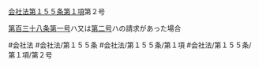 [会社法第１５５条第１項](会社法＿＿＿＿第１５５条第１項)第２号

[第百三十八条](会社法＿＿＿＿第１３８条)[第一号](会社法＿＿＿＿第１５５条第１項第１号)ハ又は[第二号](会社法＿＿＿＿第１５５条第１項第２号)ハの請求があった場合


#会社法
#会社法/第１５５条
#会社法/第１５５条/第１項
#会社法/第１５５条/第１項/第２号
